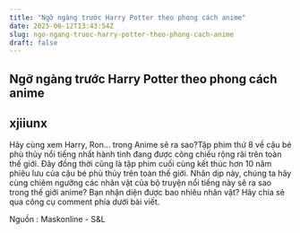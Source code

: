 ```yaml
---
title: "Ngỡ ngàng trước Harry Potter theo phong cách anime"
date: 2025-06-12T13:43:54Z
slug: ngo-ngang-truoc-harry-potter-theo-phong-cach-anime
draft: false
---
```


## Ngỡ ngàng trước Harry Potter theo phong cách anime

## xjiiunx

Hãy cùng xem Harry, Ron... trong Anime sẽ ra sao?Tập phim thứ 8 về cậu bé phù thủy nổi tiếng nhất hành tinh đang được công chiếu rộng rãi trên toàn thế giới. Đây đồng thời cũng là tập phim cuối cùng kết thúc hơn 10 năm phiêu lưu của cậu bé phù thủy trên toàn thế giới. Nhân dịp này, chúng ta hãy cùng chiêm ngưỡng các nhân vật của bộ truyện nổi tiếng này sẽ ra sao trong thế giới anime? Bạn nhận diện được bao nhiêu nhân vật? Hãy chia sẻ qua công cụ comment phía dưới bài viết.
 

 
  Nguồn : Maskonline - S&L